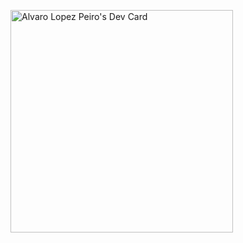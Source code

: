 <a href="https://app.daily.dev/miralcode"><img src="https://api.daily.dev/devcards/v2/y68Vlkv9xdN19EoAZdfcu.png?type=default&r=zdf" width="356" alt="Alvaro Lopez Peiro's Dev Card"/></a>

<!--
**skyalvaro/skyalvaro** is a ✨ _special_ ✨ repository because its `README.md` (this file) appears on your GitHub profile.

Here are some ideas to get you started:

- 🔭 I’m currently working on ...
- 🌱 I’m currently learning ...
- 👯 I’m looking to collaborate on ...
- 🤔 I’m looking for help with ...
- 💬 Ask me about ...
- 📫 How to reach me: ...
- 😄 Pronouns: ...
- ⚡ Fun fact: ...
-->
